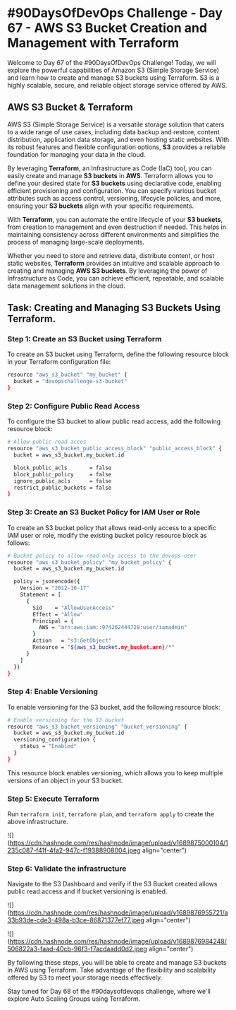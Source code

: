 # #90DaysOfDevOps Challenge - Day 67 - AWS S3 Bucket Creation and Management with Terraform

Welcome to Day 67 of the #90DaysOfDevOps Challenge! Today, we will explore the powerful capabilities of Amazon S3 (Simple Storage Service) and learn how to create and manage S3 buckets using Terraform. S3 is a highly scalable, secure, and reliable object storage service offered by AWS.

## AWS S3 Bucket & Terraform

AWS S3 (Simple Storage Service) is a versatile storage solution that caters to a wide range of use cases, including data backup and restore, content distribution, application data storage, and even hosting static websites. With its robust features and flexible configuration options, **S3** provides a reliable foundation for managing your data in the cloud.

By leveraging **Terraform**, an Infrastructure as Code (IaC) tool, you can easily create and manage **S3 buckets** in **AWS**. Terraform allows you to define your desired state for **S3 buckets** using declarative code, enabling efficient provisioning and configuration. You can specify various bucket attributes such as access control, versioning, lifecycle policies, and more, ensuring your **S3 buckets** align with your specific requirements.

With **Terraform**, you can automate the entire lifecycle of your **S3 buckets**, from creation to management and even destruction if needed. This helps in maintaining consistency across different environments and simplifies the process of managing large-scale deployments.

Whether you need to store and retrieve data, distribute content, or host static websites, **Terraform** provides an intuitive and scalable approach to creating and managing **AWS S3 buckets**. By leveraging the power of Infrastructure as Code, you can achieve efficient, repeatable, and scalable data management solutions in the cloud.

## Task: Creating and Managing S3 Buckets Using Terraform.

### Step 1: Create an S3 Bucket using Terraform

To create an S3 bucket using Terraform, define the following resource block in your Terraform configuration file:

```bash
resource "aws_s3_bucket" "my_bucket" {
  bucket = "devopschallenge-s3-bucket"
}
```

### Step 2: Configure Public Read Access

To configure the S3 bucket to allow public read access, add the following resource block:

```bash
# Allow public read acces
resource "aws_s3_bucket_public_access_block" "public_access_block" {
  bucket = aws_s3_bucket.my_bucket.id

  block_public_acls       = false
  block_public_policy     = false
  ignore_public_acls      = false
  restrict_public_buckets = false
}
```

### Step 3: Create an S3 Bucket Policy for IAM User or Role

To create an S3 bucket policy that allows read-only access to a specific IAM user or role, modify the existing bucket policy resource block as follows:

```bash
# Bucket policy to allow read-only access to the devops-user
resource "aws_s3_bucket_policy" "my_bucket_policy" {
  bucket = aws_s3_bucket.my_bucket.id

  policy = jsonencode({
    Version = "2012-10-17"
    Statement = [
      {
        Sid    = "AllowUserAccess"
        Effect = "Allow"
        Principal = {
          AWS = "arn:aws:iam::974262444728:user/iamadmin"
        }
        Action   = "s3:GetObject"
        Resource = "${aws_s3_bucket.my_bucket.arn}/*"
      }
    ]
  })
}
```

### Step 4: Enable Versioning

To enable versioning for the S3 bucket, add the following resource block:

```bash
# Enable versioning for the S3 bucket
resource "aws_s3_bucket_versioning" "bucket_versioning" {
  bucket = aws_s3_bucket.my_bucket.id
  versioning_configuration {
    status = "Enabled"
  }
}
```

This resource block enables versioning, which allows you to keep multiple versions of an object in your S3 bucket.

### Step 5: Execute Terraform

Run `terraform init`, `terraform plan`, and `terraform apply` to create the above infrastructure.

![](https://cdn.hashnode.com/res/hashnode/image/upload/v1689875000104/1235c087-f41f-4fa2-947c-f19388908004.jpeg align="center")

### Step 6: Validate the infrastructure

Navigate to the S3 Dashboard and verify if the S3 Bucket created allows public read access and if bucket versioning is enabled.

![](https://cdn.hashnode.com/res/hashnode/image/upload/v1689876955721/a33b93de-cde3-498a-b3ce-86871377ef77.jpeg align="center")

![](https://cdn.hashnode.com/res/hashnode/image/upload/v1689876984248/506822a3-faad-40cb-96f3-f7acdaadd0d2.jpeg align="center")

By following these steps, you will be able to create and manage S3 buckets in AWS using Terraform. Take advantage of the flexibility and scalability offered by S3 to meet your storage needs effectively.

Stay tuned for Day 68 of the #90daysofdevops challenge, where we'll explore Auto Scaling Groups using Terraform.